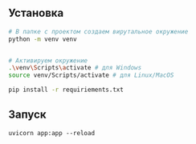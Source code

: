 ## Установка
```bash
# В папке с проектом создаем вирутальное окружение
python -m venv venv


# Активируем окружение
.\venv\Scripts\activate # для Windows
source venv/Scripts/activate # для Linux/MacOS

pip install -r requiriements.txt
```

## Запуск
```
uvicorn app:app --reload
```